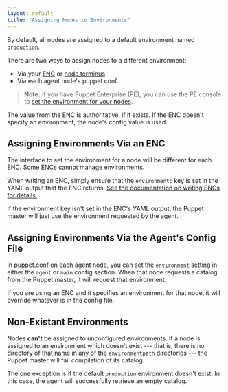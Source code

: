```yaml
---
layout: default
title: "Assigning Nodes to Environments"
---
```


[enc]: /guides/external_nodes.html
[node terminus]: ./subsystem_catalog_compilation.html#step-1-retrieve-the-node-object
[enc_environment]: /guides/external_nodes.html#environment
[puppet.conf]: ./config_file_main.html
[env_setting]: /puppet/4.2/reference/configuration.html#environment


By default, all nodes are assigned to a default environment named `production`.

There are two ways to assign nodes to a different environment:

* Via your [ENC][] or [node terminus][]
* Via each agent node's puppet.conf

> **Note:** If you have Puppet Enterprise (PE), you can use the PE console to [set the environment for your nodes](/pe/3.8/console_classes_groups.html#creating-environment-node-groups). 

The value from the ENC is authoritative, if it exists. If the ENC doesn't specify an environment, the node's config value is used.

## Assigning Environments Via an ENC

The interface to set the environment for a node will be different for each ENC. Some ENCs cannot manage environments.

When writing an ENC, simply ensure that the `environment:` key is set in the YAML output that the ENC returns. [See the documentation on writing ENCs for details.][enc_environment]

If the environment key isn't set in the ENC's YAML output, the Puppet master will just use the environment requested by the agent.

## Assigning Environments Via the Agent's Config File

In [puppet.conf][] on each agent node, you can set [the `environment` setting][env_setting] in either the `agent` or `main` config section. When that node requests a catalog from the Puppet master, it will request that environment.

If you are using an ENC and it specifies an environment for that node, it will override whatever is in the config file.

## Non-Existant Environments

Nodes **can't** be assigned to unconfigured environments. If a node is assigned to an environment which doesn't exist --- that is, there is no directory of that name in any of the `environmentpath` directories --- the Puppet master will fail compilation of its catalog.

The one exception is if the default `production` environment doesn't exist. In this case, the agent will successfully retrieve an empty catalog.


